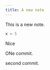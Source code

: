 ```yaml
---
title: A new note
---
```


This is a new note.

```python
x = 5
```

Nice

ONe commit.

second commit.